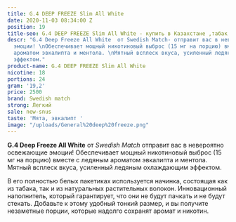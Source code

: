 ```yaml
---
title: G.4 DEEP FREEZE Slim All White
date: 2020-11-03 08:34:00 Z
position: 19
title-seo: G.4 DEEP FREEZE Slim All White - купить в Казахстане ,табак.
descr: "G.4 Deep Freeze All White  от Swedish Match- отправит вас в невероятно освежающие
  эмоции! \nОбеспечивает мощный никотиновый выброс (15 мг на порцию) вместе с ледяным
  ароматом эвкалипта и ментола. \nМятный всплеск вкуса, усиленный ледяным охлаждающим
  эффектом."
product-name: G.4 DEEP FREEZE Slim All White
nicotine: 18
portions: 24
gram: '19,2'
price: 2500
brand: Swedish match
strong: Легкий
sale: new-snus
taste: 'Мята, эвкалипт '
image: "/uploads/General%20deep%20freeze.png"
---
```


**G.4 Deep Freeze All White** от *Swedish Match* 
отправит вас в невероятно освежающие эмоции! 
Обеспечивает мощный никотиновый выброс (15 мг на порцию) вместе с ледяным ароматом эвкалипта и ментола. 
Мятный всплеск вкуса, усиленный ледяным охлаждающим эффектом.

В его полностью белых пакетиках используется начинка, состоящая как из табака, так и из натуральных растительных волокон. 
Инновационный наполнитель, который гарантирует, что они не будут пачкать и не будут стекать. 
Добавьте к этому удобный тонкий размер, и вы получите незаметные порции, которые надолго сохранят аромат и никотин.